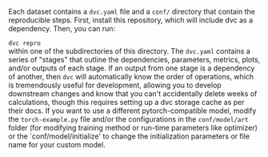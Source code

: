 Each dataset contains a `dvc.yaml` file and a `conf/` directory that contain the reproducible steps. First, install this repository, which will include dvc as a dependency. Then, you can run:

```dvc repro```  
within one of the subdirectories of this directory. The ```dvc.yaml``` contains a series of "stages" that outline the dependencies, parameters, metrics, plots, and/or outputs of each stage. 
If an output from one stage is a dependency of another, then `dvc` will automatically know the order of operations, which is tremendously useful for development, allowing you to develop downstream changes and know that you can't accidentally delete weeks of calculations, though this requires setting up a dvc storage cache as per their docs.
If you want to use a different pytorch-compatible model, modify the `torch-example.py` file and/or the configurations in the `conf/model/art` folder (for modifying training method or run-time parameters like optimizer)  or the `conf/model/initialize' to change the initialization parameters or file name for your custom model. 
